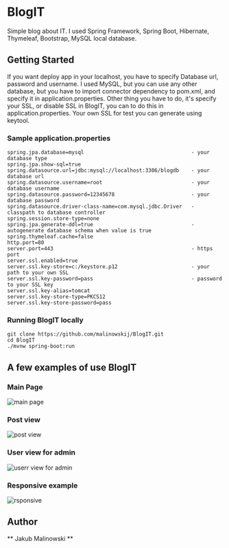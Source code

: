 # BlogIT
Simple blog about IT. I used Spring Framework, Spring Boot, Hibernate, Thymeleaf, Bootstrap, MySQL local database.

## Getting Started
If you want deploy app in your localhost, you have to specify Database url, password and username. I used MySQL, but you can
use any other database, but you have to import connector dependency to pom.xml, and specify it in application.properties.
Other thing you have to do, it's specify your SSL, or disable SSL in BlogIT, you can to do this in application.properties.
Your own SSL for test you can generate using keytool.

### Sample application.properties

```
spring.jpa.database=mysql                                   - your database type
spring.jpa.show-sql=true
spring.datasource.url=jdbc:mysql://localhost:3306/blogdb    - your database url
spring.datasource.username=root                             - your database username
spring.datasource.password=12345678                         - your database password
spring.datasource.driver-class-name=com.mysql.jdbc.Driver   - classpath to database controller
spring.session.store-type=none
spring.jpa.generate-ddl=true                                - autogenerate database schema when value is true
spring.thymeleaf.cache=false
http.port=80
server.port=443                                             - https port
server.ssl.enabled=true                                  
server.ssl.key-store=c:/keystore.p12                        - your path to your own SSL
server.ssl.key-password=pass                                - password to your SSL key
server.ssl.key-alias=tomcat
server.ssl.key-store-type=PKCS12  
server.ssl.key-store-password=pass
```

### Running BlogIT locally

```
git clone https://github.com/malinowskij/BlogIT.git
cd BlogIT
./mvnw spring-boot:run
```

## A few examples of use BlogIT

### Main Page
![main page](malinowskij/img/blob/master/BlogIT/glowna.jpg)

### Post view
![post view](malinowskij/img/blob/master/BlogIT/postInside.jpg)

### User view for admin
![userr view for admin](malinowskij/img/blob/master/BlogIT/userPanel.jpg)

### Responsive example
![rsponsive](malinowskij/img/blob/master/BlogIT/responsive.jpg)

## Author
 ** Jakub Malinowski **

